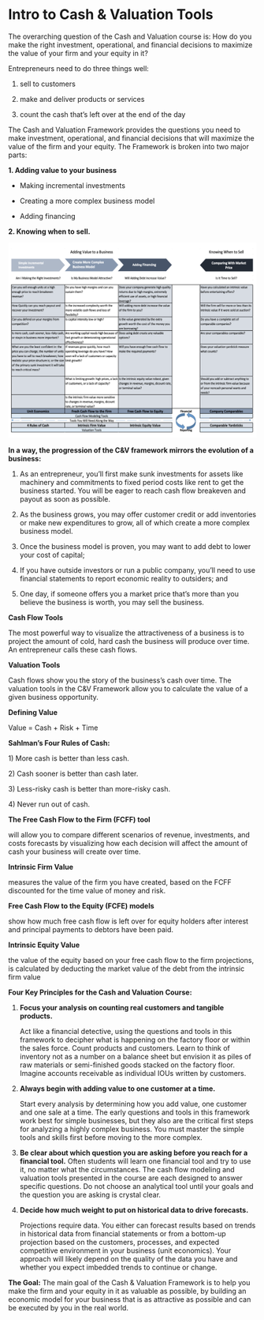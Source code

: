 # Intro to Cash & Valuation Tools

<span class="underline">The overarching question of the Cash and
Valuation course is</span>: How do you make the right investment,
operational, and financial decisions to maximize the value of your firm
and your equity in it?

<span class="underline">Entrepreneurs need to do three things
well:</span>

1.  sell to customers

2.  make and deliver products or services

3.  count the cash that’s left over at the end of the day

The Cash and Valuation Framework provides the questions you need to make
investment, operational, and financial decisions that will maximize the
value of the firm and your equity. The Framework is broken into two
major parts: 

**1. Adding value to your business**

  - Making incremental investments

  - Creating a more complex business model

  - Adding financing

**2. Knowing when to sell.**

![](./media/image45.png)

**In a way, the progression of the C\&V framework mirrors the evolution
of a business:**

1.  As an entrepreneur, you’ll first make sunk investments for assets
    like machinery and commitments to fixed period costs like rent to
    get the business started. You will be eager to reach cash flow
    breakeven and payout as soon as possible.

2.  As the business grows, you may offer customer credit or add
    inventories or make new expenditures to grow, all of which create a
    more complex business model.

3.  Once the business model is proven, you may want to add debt to lower
    your cost of capital;

4.  If you have outside investors or run a public company, you’ll need
    to use financial statements to report economic reality to outsiders;
    and

5.  One day, if someone offers you a market price that’s more than you
    believe the business is worth, you may sell the business.

**Cash Flow Tools**

The most powerful way to visualize the attractiveness of a business is
to project the amount of cold, hard cash the business will produce over
time. An entrepreneur calls these cash flows.

**Valuation Tools**

Cash flows show you the story of the business’s cash over time. The
valuation tools in the C\&V Framework allow you to calculate the value
of a given business opportunity.

**Defining Value**

Value = Cash + Risk + Time

**Sahlman’s Four Rules of Cash:**

1\) More cash is better than less cash.

2\) Cash sooner is better than cash later. 

3\) Less-risky cash is better than more-risky cash. 

4\) Never run out of cash.

**The Free Cash Flow to the Firm (FCFF) tool**

will allow you to compare different scenarios of revenue, investments,
and costs forecasts by visualizing how each decision will affect the
amount of cash your business will create over time.

**Intrinsic Firm Value**

measures the value of the firm you have created, based on the FCFF
discounted for the time value of money and risk.

**Free Cash Flow to the Equity (FCFE) models**

show how much free cash flow is left over for equity holders after
interest and principal payments to debtors have been paid.

**Intrinsic Equity Value**

the value of the equity based on your free cash flow to the firm
projections, is calculated by deducting the market value of the debt
from the intrinsic firm value

**Four Key Principles for the Cash and Valuation Course:**

1.  **Focus your analysis on counting real customers and tangible
    products.**
    
    Act like a financial detective, using the questions and tools in
    this framework to decipher what is happening on the factory floor or
    within the sales force. Count products and customers. Learn to think
    of inventory not as a number on a balance sheet but envision it as
    piles of raw materials or semi-finished goods stacked on the factory
    floor. Imagine accounts receivable as individual IOUs written by
    customers.

2.  **Always begin with adding value to one customer at a time.**
    
    Start every analysis by determining how you add value, one customer
    and one sale at a time. The early questions and tools in this
    framework work best for simple businesses, but they also are the
    critical first steps for analyzing a highly complex business. You
    must master the simple tools and skills first before moving to the
    more complex.

3.  **Be clear about which question you are asking before you reach for
    a financial tool.** Often students will learn one financial tool and
    try to use it, no matter what the circumstances. The cash flow
    modeling and valuation tools presented in the course are each
    designed to answer specific questions. Do not choose an analytical
    tool until your goals and the question you are asking is crystal
    clear.

4.  **Decide how much weight to put on historical data to drive
    forecasts.**
    
    Projections require data. You either can forecast results based on
    trends in historical data from financial statements or from a
    bottom-up projection based on the customers, processes, and expected
    competitive environment in your business (unit economics). Your
    approach will likely depend on the quality of the data you have and
    whether you expect imbedded trends to continue or change.

**The Goal:** The main goal of the Cash & Valuation Framework is to help
you make the firm and your equity in it as valuable as possible, by
building an economic model for your business that is as attractive as
possible and can be executed by you in the real world.

